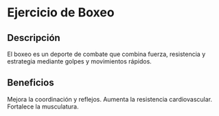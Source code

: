 # Ejercicio de Boxeo

## Descripción
El boxeo es un deporte de combate que combina fuerza, resistencia y estrategia mediante golpes y movimientos rápidos.

## Beneficios
Mejora la coordinación y reflejos.
Aumenta la resistencia cardiovascular.
Fortalece la musculatura.